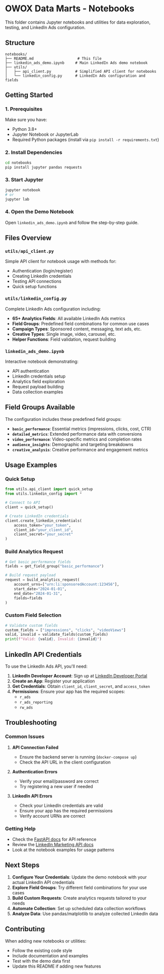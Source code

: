 # OWOX Data Marts - Notebooks

This folder contains Jupyter notebooks and utilities for data exploration, testing, and LinkedIn Ads configuration.

## Structure

```
notebooks/
├── README.md                    # This file
├── linkedin_ads_demo.ipynb     # Main LinkedIn Ads demo notebook
├── utils/
│   ├── api_client.py           # Simplified API client for notebooks
│   └── linkedin_config.py      # LinkedIn Ads configuration and fields
```

## Getting Started

### 1. Prerequisites

Make sure you have:
- Python 3.8+
- Jupyter Notebook or JupyterLab
- Required Python packages (install via `pip install -r requirements.txt`)

### 2. Install Dependencies

```bash
cd notebooks
pip install jupyter pandas requests
```

### 3. Start Jupyter

```bash
jupyter notebook
# or
jupyter lab
```

### 4. Open the Demo Notebook

Open `linkedin_ads_demo.ipynb` and follow the step-by-step guide.

## Files Overview

### `utils/api_client.py`

Simple API client for notebook usage with methods for:
- Authentication (login/register)
- Creating LinkedIn credentials
- Testing API connections
- Quick setup functions

### `utils/linkedin_config.py`

Complete LinkedIn Ads configuration including:
- **65+ Analytics Fields**: All available LinkedIn Ads metrics
- **Field Groups**: Predefined field combinations for common use cases
- **Campaign Types**: Sponsored content, messaging, text ads, etc.
- **Creative Types**: Single image, video, carousel, etc.
- **Helper Functions**: Field validation, request building

### `linkedin_ads_demo.ipynb`

Interactive notebook demonstrating:
- API authentication
- LinkedIn credentials setup
- Analytics field exploration
- Request payload building
- Data collection examples

## Field Groups Available

The configuration includes these predefined field groups:

- **`basic_performance`**: Essential metrics (impressions, clicks, cost, CTR)
- **`detailed_metrics`**: Extended performance data with conversions
- **`video_performance`**: Video-specific metrics and completion rates
- **`audience_insights`**: Demographic and targeting breakdowns  
- **`creative_analysis`**: Creative performance and engagement metrics

## Usage Examples

### Quick Setup
```python
from utils.api_client import quick_setup
from utils.linkedin_config import *

# Connect to API
client = quick_setup()

# Create LinkedIn credentials
client.create_linkedin_credentials(
    access_token="your_token",
    client_id="your_client_id", 
    client_secret="your_secret"
)
```

### Build Analytics Request
```python
# Get basic performance fields
fields = get_field_group("basic_performance")

# Build request payload
request = build_analytics_request(
    account_urns=["urn:li:sponsoredAccount:123456"],
    start_date="2024-01-01",
    end_date="2024-01-31",
    fields=fields
)
```

### Custom Field Selection
```python
# Validate custom fields
custom_fields = ["impressions", "clicks", "videoViews"]
valid, invalid = validate_fields(custom_fields)
print(f"Valid: {valid}, Invalid: {invalid}")
```

## LinkedIn API Credentials

To use the LinkedIn Ads API, you'll need:

1. **LinkedIn Developer Account**: Sign up at [LinkedIn Developer Portal](https://developer.linkedin.com/)
2. **Create an App**: Register your application
3. **Get Credentials**: Obtain `client_id`, `client_secret`, and `access_token`
4. **Permissions**: Ensure your app has the required scopes:
   - `r_ads`
   - `r_ads_reporting` 
   - `rw_ads`

## Troubleshooting

### Common Issues

1. **API Connection Failed**
   - Ensure the backend server is running (`docker-compose up`)
   - Check the API URL in the client configuration

2. **Authentication Errors** 
   - Verify your email/password are correct
   - Try registering a new user if needed

3. **LinkedIn API Errors**
   - Check your LinkedIn credentials are valid
   - Ensure your app has the required permissions
   - Verify account URNs are correct

### Getting Help

- Check the [FastAPI docs](http://localhost:8000/docs) for API reference
- Review the [LinkedIn Marketing API docs](https://docs.microsoft.com/en-us/linkedin/marketing/)
- Look at the notebook examples for usage patterns

## Next Steps

1. **Configure Your Credentials**: Update the demo notebook with your actual LinkedIn API credentials
2. **Explore Field Groups**: Try different field combinations for your use cases  
3. **Build Custom Requests**: Create analytics requests tailored to your needs
4. **Automate Collection**: Set up scheduled data collection workflows
5. **Analyze Data**: Use pandas/matplotlib to analyze collected LinkedIn data

## Contributing

When adding new notebooks or utilities:
- Follow the existing code style
- Include documentation and examples
- Test with the demo data first
- Update this README if adding new features
